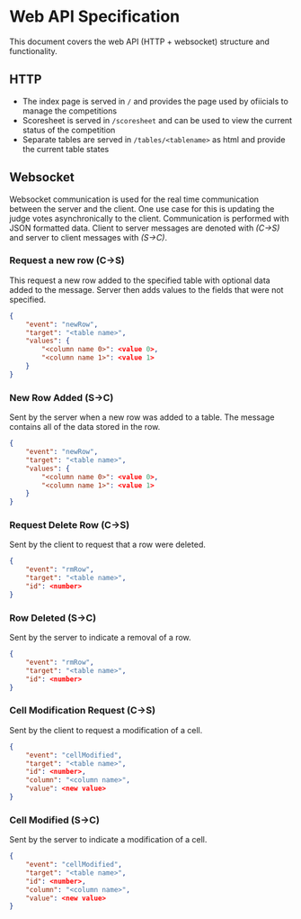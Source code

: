 # Web API Specification

This document covers the web API (HTTP + websocket) structure and functionality.

## HTTP

- The index page is served in `/` and provides the page used by ofiicials to manage the competitions
- Scoresheet is served in `/scoresheet` and can be used to view the current status of the competition
- Separate tables are served in `/tables/<tablename>` as html and provide the current table states

## Websocket

Websocket communication is used for the real time communication between the server and the client. One use
case for this is updating the judge votes asynchronically to the client. Communication is performed with JSON
formatted data. Client to server messages are denoted with *(C->S)* and server to client messages with *(S->C)*.


### Request a new row (C->S)
This request a new row added to the specified table with optional data added to the message. Server then
adds values to the fields that were not specified.
```JSON
{
    "event": "newRow",
    "target": "<table name>",
    "values": {
        "<column name 0>": <value 0>,
        "<column name 1>": <value 1>
    }
}

```

### New Row Added (S->C)
Sent by the server when a new row was added to a table. The message contains all of the data stored
in the row.
```JSON
{
    "event": "newRow",
    "target": "<table name>",
    "values": {
        "<column name 0>": <value 0>,
        "<column name 1>": <value 1>
    }
}
```

### Request Delete Row (C->S)
Sent by the client to request that a row were deleted.
```JSON
{
    "event": "rmRow",
    "target": "<table name>",
    "id": <number>
}
```
### Row Deleted (S->C)
Sent by the server to indicate a removal of a row.
```JSON
{
    "event": "rmRow",
    "target": "<table name>",
    "id": <number>
}
```

### Cell Modification Request (C->S)
Sent by the client to request a modification of a cell.
```JSON
{
    "event": "cellModified",
    "target": "<table name>",
    "id": <number>,
    "column": "<column name>",
    "value": <new value>
}
```

### Cell Modified (S->C)
Sent by the server to indicate a modification of a cell.
```JSON
{
    "event": "cellModified",
    "target": "<table name>",
    "id": <number>,
    "column": "<column name>",
    "value": <new value>
}
```